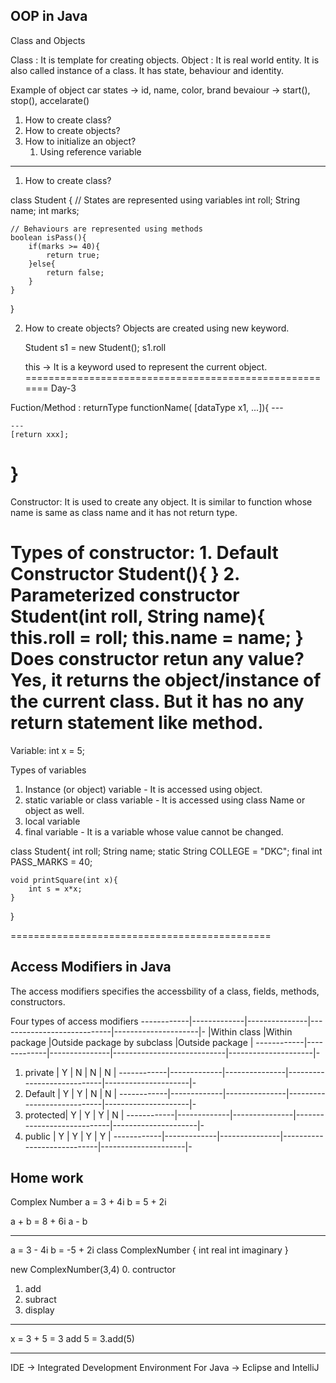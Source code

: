 OOP in Java
-----------
Class and Objects

Class : It is template for creating objects.
Object : It is real world entity. It is also called instance of a class. It has state, behaviour and identity.

Example of object 
	car 
		states -> id, name, color, brand 
		bevaiour -> start(), stop(), accelarate()


1. How to create class?
2. How to create objects?
3. How to initialize an object?
	1. Using reference variable
--------------
1. How to create class?

class Student {
	// States are represented using variables
	int roll;
	String name;
	int marks;
	
	
	// Behaviours are represented using methods
	boolean isPass(){
		if(marks >= 40){
			return true;
		}else{
			return false;
		}
	}
}

2. How to create objects?
	Objects are created using new keyword.

	Student s1 = new Student();
	s1.roll
	
	
	this -> It is a keyword used to represent the current object.
======================================================= Day-3

Fuction/Method :
returnType functionName( [dataType x1, ...]){
	---
	
	---
	[return xxx];
}
====================================
Constructor: 
	It is used to create any object.
	It is similar to function whose name is same as class name and  it has not return type.

Types of constructor:
	1. Default Constructor
		Student(){
		}
	2. Parameterized constructor
		Student(int roll, String name){
			this.roll = roll;
			this.name = name;
		}
Does constructor retun any value?
Yes, it returns the object/instance of the current class. But it has no any return statement like method.
====================================		
		
Variable:
int x = 5;

Types of variables
1. Instance (or object) variable - It is accessed using object.
2. static variable or class variable - It is accessed using class Name or object as well.
3. local variable
4. final variable - It is a variable whose value cannot be changed.

class Student{
	int roll;
	String name;
	static String COLLEGE = "DKC";
	final int PASS_MARKS = 40;
	
	void printSquare(int x){
		int s = x*x;
	}
	
}

=============================================

Access Modifiers in Java
------------------------
The access modifiers specifies the accessbility of a class, fields, methods, constructors.

Four types of access modifiers
------------|-------------|---------------|----------------------------|---------------------|-
			|Within class |Within package |Outside package by subclass |Outside package      |
------------|-------------|---------------|----------------------------|---------------------|-
1. private  |      Y      |      N        |              N             |         N           |
------------|-------------|---------------|----------------------------|---------------------|-
2. Default  |      Y      |      Y        |              N             |         N           |
------------|-------------|---------------|----------------------------|---------------------|-
3. protected|      Y      |      Y        |              Y             |         N           |
------------|-------------|---------------|----------------------------|---------------------|-
4. public   |      Y      |      Y        |              Y             |         Y           |
------------|-------------|---------------|----------------------------|---------------------|-


Home work
---------
Complex Number
a = 3 + 4i
b = 5 + 2i

a + b = 8 + 6i
a - b

-----------------
a = 3 - 4i
b = -5 + 2i
class ComplexNumber
{
	int real
	int imaginary
}

new ComplexNumber(3,4)
0. contructor
1. add
2. subract
3. display

---------------------

x = 3 + 5 = 3 add 5 = 3.add(5)







	





























-----------------------------------------------
IDE -> Integrated Development Environment
	For Java -> Eclipse and IntelliJ
